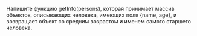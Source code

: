 Напишите функцию getInfo(persons), которая принимает массив объектов, описывающих человека, имеющих поля {name, age}, и возвращает объект со средним возрастом и именем самого старшего человека.

